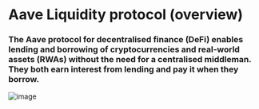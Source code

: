# Aave Liquidity protocol (overview)

### The Aave protocol for decentralised finance (DeFi) enables lending and borrowing of cryptocurrencies and real-world assets (RWAs) without the need for a centralised middleman. They both earn interest from lending and pay it when they borrow.


![image](https://github.com/Holluz/Aave_analysis/assets/128638873/45d54185-27ec-4f16-9bb2-5e82586fd518)

